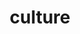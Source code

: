 ---
title: "culture"
id: tag.id
permalink: "/tags/culture"
videos: [89,123,305,338,447,601,834,869,870,872,927,935,940,2238,1772,1790,1871,2257,2287,2291,2072,2310,2360,2413,2424,2475,2548,2554]
---